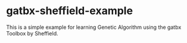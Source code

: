 # gatbx-sheffield-example
This is a simple example for learning Genetic Algorithm using the gatbx Toolbox by Sheffield.
